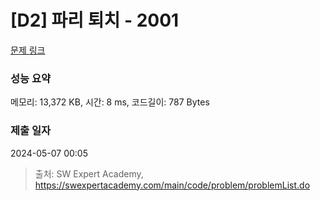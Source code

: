 # [D2] 파리 퇴치 - 2001 

[문제 링크](https://swexpertacademy.com/main/code/problem/problemDetail.do?contestProbId=AV5PzOCKAigDFAUq) 

### 성능 요약

메모리: 13,372 KB, 시간: 8 ms, 코드길이: 787 Bytes

### 제출 일자

2024-05-07 00:05



> 출처: SW Expert Academy, https://swexpertacademy.com/main/code/problem/problemList.do